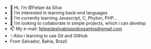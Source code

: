 - 👋 Hi, I’m @Felipe da Silva
- 👀 I’m interested in learning back-end languages
- 🌱 I’m currently learning  Javascript, C, Phyton, PHP...
- 💞️ I’m looking to collaborate in simple projects, which i can develop
- 📫 My e-mail: felipedasilvabispodossantos@gmail.com
- ✨Also i learning to use Git and GitHub
- From Salvador, Bahia, Brazil

<!---
Helphus20/Helphus20 is a ✨ special ✨ repository because its `README.md` (this file) appears on your GitHub profile.
You can click the Preview link to take a look at your changes.
--->
